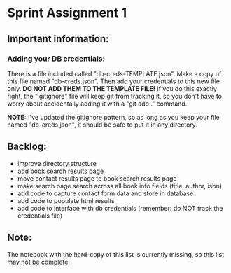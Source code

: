 # Sprint Assignment 1

## Important information:

### Adding your DB credentials:

There is a file included called "db-creds-TEMPLATE.json". Make a copy of this file named "db-creds.json". Then add your credentials to this new file only. 
**DO NOT ADD THEM TO THE TEMPLATE FILE!** If you do this exactly right, the ".gitignore" file will keep git from tracking it, so you don't have to worry about 
accidentally adding it with a "git add ." command.

**NOTE:** I've updated the gitignore pattern, so as long as you keep your file named "db-creds.json", it should be safe to put it in any directory.

## Backlog:

- improve directory structure
- add book search results page
- move contact results page to book search results page
- make search page search across all book info fields (title, author, isbn)
- add code to capture contact form data and store in database
- add code to populate html results
- add code to interface with db credentials (remember: do NOT track the credentials file)

## Note:

The notebook with the hard-copy of this list is currently missing, so this list may not be complete.
